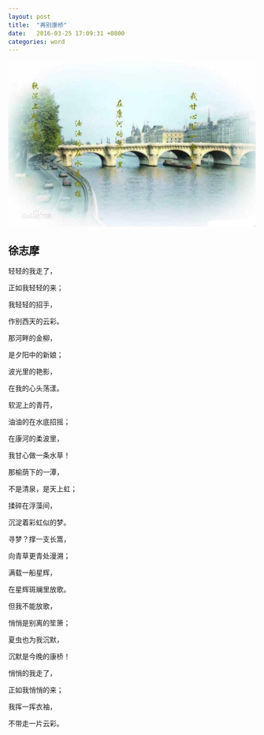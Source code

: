 ```yaml
---
layout: post
title:  "再别康桥"
date:   2016-03-25 17:09:31 +0800
categories: word
---
```

![cambridge](/img/cambridge.jpg)

徐志摩
-------

轻轻的我走了，

正如我轻轻的来；

我轻轻的招手，

作别西天的云彩。
   
那河畔的金柳，

是夕阳中的新娘；

波光里的艳影，

在我的心头荡漾。


软泥上的青荇，

油油的在水底招摇；

在康河的柔波里，

我甘心做一条水草！


那榆荫下的一潭，

不是清泉，是天上虹；

揉碎在浮藻间，

沉淀着彩虹似的梦。


寻梦？撑一支长篙，

向青草更青处漫溯；

满载一船星辉，

在星辉斑斓里放歌。


但我不能放歌，

悄悄是别离的笙箫；

夏虫也为我沉默，

沉默是今晚的康桥！

悄悄的我走了，

正如我悄悄的来；

我挥一挥衣袖，

不带走一片云彩。
